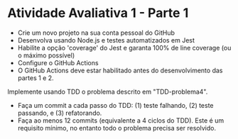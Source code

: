 # Atividade Avaliativa 1 - Parte 1

- Crie um novo projeto na sua conta pessoal do GitHub
- Desenvolva usando Node.js e testes automatizados em Jest
- Habilite a opção 'coverage' do Jest e garanta 100% de line coverage (ou o máximo possível)
- Configure o GitHub Actions
- O GitHub Actions deve estar habilitado antes do desenvolvimento das partes 1 e 2.

Implemente usando TDD o problema descrito em "TDD-problema4".

- Faça um commit a cada passo do TDD: (1) teste falhando, (2) teste passando, e (3) refatorando.
- Faça ao menos 12 commits (equivalente a 4 ciclos do TDD). Este é um requisito mínimo, no entanto todo o problema precisa ser resolvido.
